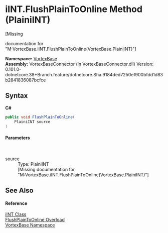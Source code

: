 # iINT.FlushPlainToOnline Method (PlainiINT)
 

\[Missing <summary> documentation for "M:VortexBase.iINT.FlushPlainToOnline(VortexBase.PlainiINT)"\]

**Namespace:**&nbsp;<a href="N_VortexBase.md">VortexBase</a><br />**Assembly:**&nbsp;VortexBaseConnector (in VortexBaseConnector.dll) Version: 0.101.0-dotnetcore.38+Branch.feature/dotnetcore.Sha.9184ded7250ef900bfdd1d83b2841836087bcfce

## Syntax

**C#**<br />
``` C#
public void FlushPlainToOnline(
	PlainiINT source
)
```


#### Parameters
&nbsp;<dl><dt>source</dt><dd>Type: PlainiINT<br />\[Missing <param name="source"/> documentation for "M:VortexBase.iINT.FlushPlainToOnline(VortexBase.PlainiINT)"\]</dd></dl>

## See Also


#### Reference
<a href="T_VortexBase_iINT.md">iINT Class</a><br /><a href="Overload_VortexBase_iINT_FlushPlainToOnline.md">FlushPlainToOnline Overload</a><br /><a href="N_VortexBase.md">VortexBase Namespace</a><br />